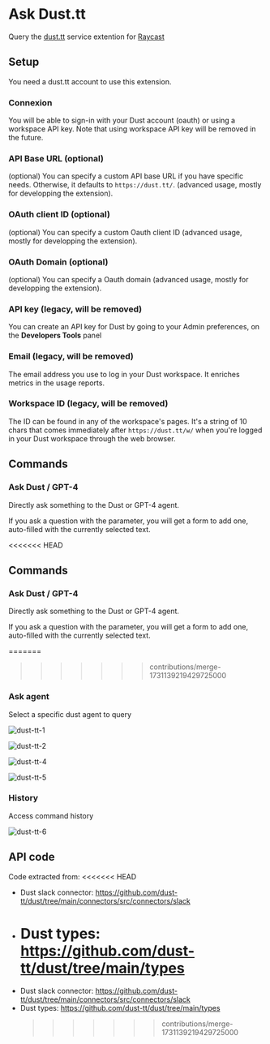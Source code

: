 # Ask Dust.tt

Query the [dust.tt](https://dust.tt/) service extention for [Raycast](https://www.raycast.com/)

## Setup

You need a dust.tt account to use this extension.

### Connexion

You will be able to sign-in with your Dust account (oauth) or using a workspace API key. Note that using workspace API key will be removed in the future.

### API Base URL (optional)

(optional) You can specify a custom API base URL if you have specific needs. Otherwise, it defaults to `https://dust.tt/`. (advanced usage, mostly for developping the extension).

### OAuth client ID (optional)

(optional) You can specify a custom Oauth client ID (advanced usage, mostly for developping the extension).

### OAuth Domain (optional)

(optional) You can specify a Oauth domain (advanced usage, mostly for developping the extension).

### API key (legacy, will be removed)

You can create an API key for Dust by going to your Admin preferences, on the **Developers Tools** panel

### Email (legacy, will be removed)

The email address you use to log in your Dust workspace. It enriches metrics in the usage reports.

### Workspace ID (legacy, will be removed)

The ID can be found in any of the workspace's pages. It's a string of 10 chars that comes immediately after `https://dust.tt/w/` when you're logged in your Dust workspace through the web browser.

## Commands

### Ask Dust / GPT-4

Directly ask something to the Dust or GPT-4 agent.

If you ask a question with the parameter, you will get a form to add one, auto-filled with the currently selected text.

<<<<<<< HEAD

## Commands

### Ask Dust / GPT-4

Directly ask something to the Dust or GPT-4 agent.

If you ask a question with the parameter, you will get a form to add one, auto-filled with the currently selected text.

=======

> > > > > > > contributions/merge-1731139219429725000

### Ask agent

Select a specific dust agent to query

![dust-tt-1](https://github.com/alan-eu/rayast-dust/assets/467126/2c7b0b36-850b-4dde-a875-be81be78a2a2)

![dust-tt-2](https://github.com/alan-eu/rayast-dust/assets/467126/fe0638df-7401-4c5f-bdec-b98b180a1f7e)

![dust-tt-4](https://github.com/alan-eu/rayast-dust/assets/467126/d72ebb7c-64f8-438c-8608-d584a916ef97)

![dust-tt-5](https://github.com/alan-eu/rayast-dust/assets/467126/fc56f204-bce7-4a39-af34-6dbdee88ae60)

### History

Access command history

![dust-tt-6](https://github.com/alan-eu/rayast-dust/assets/467126/731d181d-7c97-4aed-a81c-8e9163a1038e)

## API code

Code extracted from:
<<<<<<< HEAD

- Dust slack connector: https://github.com/dust-tt/dust/tree/main/connectors/src/connectors/slack
- # Dust types: https://github.com/dust-tt/dust/tree/main/types

* Dust slack connector: https://github.com/dust-tt/dust/tree/main/connectors/src/connectors/slack
* Dust types: https://github.com/dust-tt/dust/tree/main/types
  > > > > > > > contributions/merge-1731139219429725000
